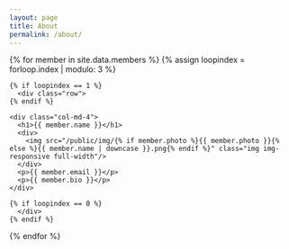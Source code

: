 ```yaml
---
layout: page
title: About
permalink: /about/
---
```


<div class="container-fluid about">

  {% for member in site.data.members %}
    {% assign loopindex = forloop.index | modulo: 3 %}

    {% if loopindex == 1 %}
      <div class="row">
    {% endif %}

    <div class="col-md-4">
      <h1>{{ member.name }}</h1>
      <div>
        <img src="/public/img/{% if member.photo %}{{ member.photo }}{% else %}{{ member.name | downcase }}.png{% endif %}" class="img img-responsive full-width"/>
      </div>
      <p>{{ member.email }}</p>
      <p>{{ member.bio }}</p>
    </div>

    {% if loopindex == 0 %}
      </div>
    {% endif %}
  {% endfor %}
</div>
